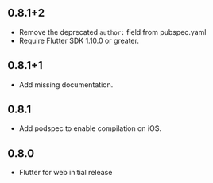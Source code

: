 ## 0.8.1+2

* Remove the deprecated `author:` field from pubspec.yaml
* Require Flutter SDK 1.10.0 or greater.

## 0.8.1+1

* Add missing documentation.

## 0.8.1

* Add podspec to enable compilation on iOS.

## 0.8.0

* Flutter for web initial release
